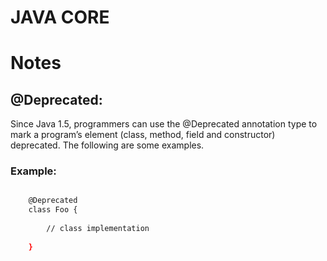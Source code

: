 # JAVA CORE

# Notes

## @Deprecated:

Since Java 1.5, programmers can use the @Deprecated annotation type to mark a program’s element (class, method, field and constructor) deprecated. The following are some examples.

### Example:

``` bash

	@Deprecated
	class Foo {
	 
		// class implementation
	 
	}
```